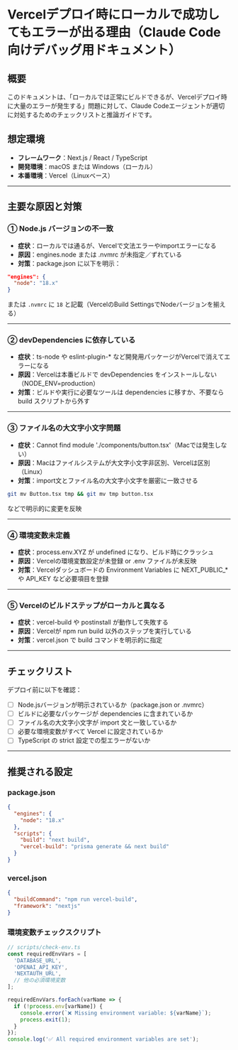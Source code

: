 # Vercelデプロイ時にローカルで成功してもエラーが出る理由（Claude Code向けデバッグ用ドキュメント）

## 概要

このドキュメントは、「ローカルでは正常にビルドできるが、Vercelデプロイ時に大量のエラーが発生する」問題に対して、Claude Codeエージェントが適切に対処するためのチェックリストと推論ガイドです。

## 想定環境
- **フレームワーク**：Next.js / React / TypeScript
- **開発環境**：macOS または Windows（ローカル）
- **本番環境**：Vercel（Linuxベース）

---

## 主要な原因と対策

### ① Node.js バージョンの不一致
- **症状**：ローカルでは通るが、Vercelで文法エラーやimportエラーになる
- **原因**：engines.node または .nvmrc が未指定／ずれている
- **対策**：package.json に以下を明示：

```json
"engines": {
  "node": "18.x"
}
```

または `.nvmrc` に `18` と記載（VercelのBuild SettingsでNodeバージョンを揃える）

---

### ② devDependencies に依存している
- **症状**：ts-node や eslint-plugin-* など開発用パッケージがVercelで消えてエラーになる
- **原因**：Vercelは本番ビルドで devDependencies をインストールしない（NODE_ENV=production）
- **対策**：ビルドや実行に必要なツールは dependencies に移すか、不要なら build スクリプトから外す

---

### ③ ファイル名の大文字小文字問題
- **症状**：Cannot find module './components/button.tsx'（Macでは発生しない）
- **原因**：Macはファイルシステムが大文字小文字非区別、Vercelは区別（Linux）
- **対策**：import文とファイル名の大文字小文字を厳密に一致させる

```bash
git mv Button.tsx tmp && git mv tmp button.tsx
```

などで明示的に変更を反映

---

### ④ 環境変数未定義
- **症状**：process.env.XYZ が undefined になり、ビルド時にクラッシュ
- **原因**：Vercelの環境変数設定が未登録 or .env ファイルが未反映
- **対策**：Vercelダッシュボードの Environment Variables に NEXT_PUBLIC_* や API_KEY など必要項目を登録

---

### ⑤ Vercelのビルドステップがローカルと異なる
- **症状**：vercel-build や postinstall が動作して失敗する
- **原因**：Vercelが npm run build 以外のステップを実行している
- **対策**：vercel.json で build コマンドを明示的に指定

---

## チェックリスト

デプロイ前に以下を確認：

- [ ] Node.jsバージョンが明示されているか（package.json or .nvmrc）
- [ ] ビルドに必要なパッケージが dependencies に含まれているか
- [ ] ファイル名の大文字小文字が import 文と一致しているか
- [ ] 必要な環境変数がすべて Vercel に設定されているか
- [ ] TypeScript の strict 設定での型エラーがないか

---

## 推奨される設定

### package.json
```json
{
  "engines": {
    "node": "18.x"
  },
  "scripts": {
    "build": "next build",
    "vercel-build": "prisma generate && next build"
  }
}
```

### vercel.json
```json
{
  "buildCommand": "npm run vercel-build",
  "framework": "nextjs"
}
```

### 環境変数チェックスクリプト
```typescript
// scripts/check-env.ts
const requiredEnvVars = [
  'DATABASE_URL',
  'OPENAI_API_KEY',
  'NEXTAUTH_URL',
  // 他の必須環境変数
];

requiredEnvVars.forEach(varName => {
  if (!process.env[varName]) {
    console.error(`❌ Missing environment variable: ${varName}`);
    process.exit(1);
  }
});
console.log('✅ All required environment variables are set');
```